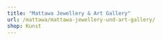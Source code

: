 ```yaml
---
title: "Mattawa Jewellery & Art Gallery"
url: /mattawa/mattawa-jewellery-und-art-gallery/
shop: Kunst
---
```

